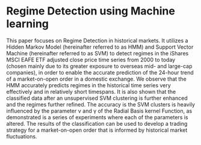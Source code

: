 # Regime Detection using Machine learning
This paper focuses on Regime Detection in historical markets. It utilizes a Hidden Markov Model (hereinafter referred to as HMM) and Support Vector Machine (hereinafter referred to as SVM) to detect regimes in the iShares MSCI EAFE ETF adjusted close price time series from 2000 to today (chosen mainly due to its greater exposure to overseas mid- and large-cap companies), in order to enable the accurate prediction of the 24-hour trend of a market-on-open order in a domestic exchange. We observe that the HMM accurately predicts regimes in the historical time series very effectively and in relatively short timespans. It is also shown that the classified data after an unsupervised SVM clustering is further enhanced and the regimes further refined. The accuracy is the SVM clusters is heavily influenced by the parameter ν and γ of the Radial Basis kernel Function, as demonstrated is a series of experiments where each of the parameters is altered. The results of the classification can be used to develop a trading strategy for a market-on-open order that is informed by historical market fluctuations.
